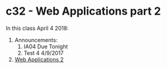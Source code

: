 # c32 - Web Applications part 2

In this class April 4 2018:

1. Announcements:
   1. IA04 Due Tonight
   1. Test 4 4/9/2017
1. [Web Applications 2](1.flask2.md)

